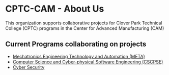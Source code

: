 # CPTC-CAM - About Us
This organization supports collaborative projects for Clover Park Technical College (CPTC) programs in the
Center for Advanced Manufacturing (CAM)

## Current Programs collaborating on projects
- [Mechatronics Engineering Technology and Automation (META)](https://www.cptc.edu/programs/basmeta)
- [Computer Science and Cyber-physical Software Engineering (CSCPSE)](https://www.cptc.edu/programs/BSCompSci)
- [Cyber Security](https://www.cptc.edu/programs/bascyber)
